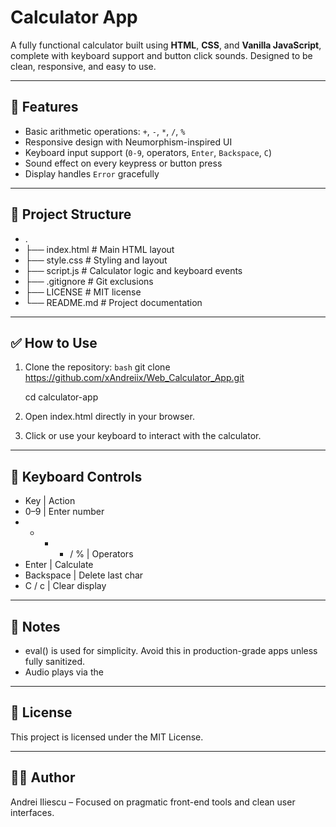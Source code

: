 # Calculator App

A fully functional calculator built using **HTML**, **CSS**, and **Vanilla JavaScript**, complete with keyboard support and button click sounds. Designed to be clean, responsive, and easy to use.

---

## 🔧 Features

- Basic arithmetic operations: `+`, `-`, `*`, `/`, `%`
- Responsive design with Neumorphism-inspired UI
- Keyboard input support (`0-9`, operators, `Enter`, `Backspace`, `C`)
- Sound effect on every keypress or button press
- Display handles `Error` gracefully

---

## 📂 Project Structure

- .
- ├── index.html # Main HTML layout
- ├── style.css # Styling and layout
- ├── script.js # Calculator logic and keyboard events
- ├── .gitignore # Git exclusions
- ├── LICENSE # MIT license
- └── README.md # Project documentation

---

## ✅ How to Use

1. Clone the repository:
   ```bash```
   git clone https://github.com/xAndreiix/Web_Calculator_App.git
   
   cd calculator-app

2. Open index.html directly in your browser.
3. Click or use your keyboard to interact with the calculator.

---

## 🎹 Keyboard Controls

- Key	            |       Action
- 0–9	            |       Enter number
- + - * / %	      |       Operators
- Enter	         |       Calculate
- Backspace	      |       Delete last char
- C / c	         |       Clear display

---

## 🧠 Notes

- eval() is used for simplicity. Avoid this in production-grade apps unless fully sanitized.
- Audio plays via the <audio> element. Can be customized in index.html.

---

## 📄 License

This project is licensed under the MIT License.

---

## 👨‍💻 Author

Andrei Iliescu – Focused on pragmatic front-end tools and clean user interfaces.
